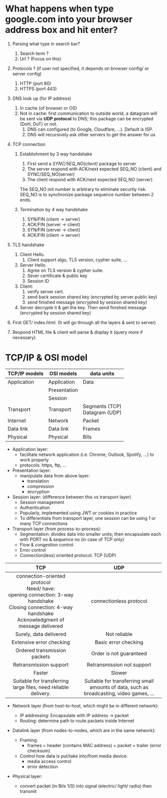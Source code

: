 # What happens when type google.com into your browser address box and hit enter?

1. Parsing what type in search bar?
    1. Search term ?
    2. Url ? (Focus on this)
2. Protocols ? (if user not specified, it depends on browser config/ or server config)
    1. HTTP (port 80)
    2. HTTPS (port 443)
3. DNS look up (for IP address)
    1. In cache (of browser or OS)
    2. Not in cache: first communication to outside world, a datagram will be sent via **UDP protocol** to DNS; this package can be encrypted (DoH, DoT) or not.
        1. DNS can configured (to Google, Cloudfare, ...). Default is ISP.
        2. DNS will recursively ask other servers to get the answer for us
4. TCP connection

    1. Establishment by 3 way handshake

        1. First send a _SYNC/SEQ_NO(client)_ package to server
        2. The server respond with ACK/next expected SEQ_NO (client) and SYNC/SEQ_NO(server)
        3. The client respond with ACK/next expected SEQ_NO (server)

        The SEQ_NO init number is arbitrary to eliminate securtiy risk. SEQ_NO is to synchronize package sequence number between 2 ends.

    2. Termination by 4 way handshake
        1. SYN/FIN (client -> server)
        2. ACK/FIN (server -> client)
        3. SYN/FIN (server -> client)
        4. ACK/FIN (client -> server)

5. TLS handshake

    1. Client Hello.
        1. Client support algo, TLS version, cypher suite, ...
    2. Server Hello.
        1. Agree on TLS version & cypher suite.
        2. Sever certificate & public key
        3. Session ID
    3. Client:
        1. verify server cert.
        2. send back session shared key (encrypted by server public key)
        3. send finished message (encrypted by session shared key)
    4. Server decrypte it & get the key. Then send finished message (encrypted by session shared key)

6. First GET/ index.html. (It will go through all the layers & sent to server)
7. Respond HTML file & client will parse & display it (query more if necessary)

# TCP/IP & OSI model

| TCP/IP models | OSI models   | data units                       |
| ------------- | ------------ | -------------------------------- |
| Application   | Application  | Data                             |
|               | Presentation |                                  |
|               | Session      |                                  |
| Transport     | Transport    | Segments (TCP)<br>Datagram (UDP) |
| Internet      | Network      | Packet                           |
| Data link     | Data link    | Frames                           |
| Physical      | Physical     | Bits                             |

-   Application layer:
    -   facilitate network application (i.e: Chrome, Outlook, Spotify, ...) to work properly
    -   protocols: https, ftp, ...
-   Presentation layer:
    -   manipulate data from above layer:
        -   translation
        -   compression
        -   encryption
-   Session layer: (difference between this vs transport layer)
    -   Session management
    -   Authentication
    -   Popularly, implemented using JWT or cookies in practice
    -   To differentiate from transport layer, one session can be using 1 or many TCP connections
-   Transport layer (from process-to-process):
    -   Segmentation: divides data into smaller units; then encapsulate each with PORT no & sequence no (in case of TCP only)
    -   Flow & congestion control
    -   Error control
    -   Connection(less) oriented protocol: TCP (UDP)

|                                                                               TCP                                                                                |                                           UDP                                           |
| :--------------------------------------------------------------------------------------------------------------------------------------------------------------: | :-------------------------------------------------------------------------------------: |
| connection-oriented protocol<br>Need/ have:<br>opening connection: 3-way handshake<br>Closing connection: 4-way handshake<br>Acknowledgment of message delivered |                                 connectionless protocol                                 |
|                                                                      Surely, data delivered                                                                      |                                      Not reliable                                       |
|                                                                     Extensive error checking                                                                     |                                  Basic error checking                                   |
|                                                                   Ordered transmission packets                                                                   |                                 Order is not guaranteed                                 |
|                                                                      Retransmission support                                                                      |                               Retransmission not support                                |
|                                                                              Faster                                                                              |                                         Slower                                          |
|                                                  Suitable for transferring large files, need reliable delivery.                                                  | Suitable for transferring small amounts of data, such as broadcasting, video games, ... |

-   Network layer (from host-to-host, which might be in different network):

    -   IP addressing: Encapsulate with IP address -> packet
    -   Routing: determine path to route packets inside Internet

-   Datalink layer (from nodes-to-nodes, which are in the same network):
    -   Framing:
        -   frames = header (contains MAC address) + packet + trailer (error checksum)
    -   Control how data is put/take into/from media device:
        -   media access control
        -   error detection
-   Physical layer:
    -   convert packet (in Bits 1/0) into signal (electric/ light/ radio) then transmit

